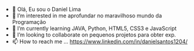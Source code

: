 - 👋  Olá, Eu sou o Daniel Lima
- 👀 I’m interested in  me aprofundar no maravilhoso mundo da Programação
- 🌱 I’m currently learning  JAVA, Python, HTML5, CSS3 e JavaScript
- 💞️ I’m looking to collaborate on  pequenos projetos para obter exp.
- 📫 How to reach me ... https://www.linkedin.com/in/danielsantos1204/

<!---
DanielLima1204/DanielLima1204 is a ✨ special ✨ repository because its `README.md` (this file) appears on your GitHub profile.
You can click the Preview link to take a look at your changes.
--->

